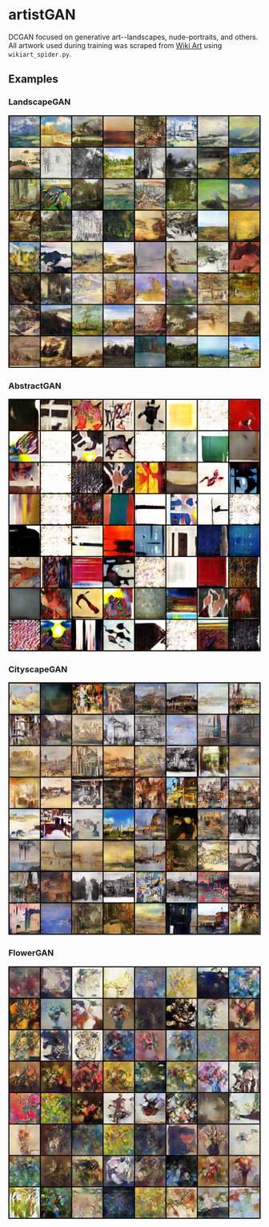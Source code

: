 # artistGAN
DCGAN focused on generative art--landscapes, nude-portraits, and others. All artwork used during training was scraped from [Wiki Art](https://www.wikiart.org/) using `wikiart_spider.py`. 

## Examples
### LandscapeGAN 
![alt text](results/fake_samples_epoch_099.png?raw=true)

### AbstractGAN 
![alt text](results/fake_samples_epoch_144.png?raw=true)

### CityscapeGAN 
![alt text](results/fake_samples_epoch_298.png?raw=true)

### FlowerGAN 
![alt text](results/fake_samples_epoch_299.png?raw=true)

